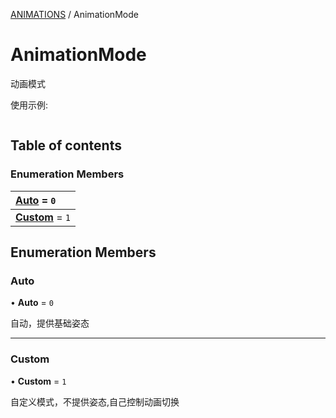 [ANIMATIONS](../groups/ANIMATIONS.ANIMATIONS.md) / AnimationMode

# AnimationMode <Badge type="tip" text="Enumeration" /> <Score text="AnimationMode" />

动画模式

<span style="font-size: 14px;">

使用示例:

</span>

```ts
```

## Table of contents

### Enumeration Members <Score text="Enumeration" /> 
| **[Auto](mw.AnimationMode.md#auto)** = ``0``  |
| :----- |
| **[Custom](mw.AnimationMode.md#custom)** = ``1`` |

## Enumeration Members

### Auto <Score text="Auto" /> 

• **Auto** = ``0``

自动，提供基础姿态

___

### Custom <Score text="Custom" /> 

• **Custom** = ``1``

自定义模式，不提供姿态,自己控制动画切换
